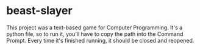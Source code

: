# beast-slayer

This project was a text-based game for Computer Programming. 
It's a python file, so to run it, you'll have to copy the path into the Command Prompt. Every time it's finished running, it
  should be closed and reopened.
